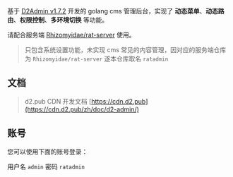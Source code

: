 基于 [D2Admin v1.7.2](https://github.com/d2-projects/d2-admin) 开发的 golang cms 管理后台，实现了 **动态菜单**、**动态路由**、**权限控制**、**多环境切换** 等功能。

请配合服务端 [Rhizomyidae/rat-server](https://github.com/Rhizomyidae/rat-server) 使用。

> 只包含系统设置功能，未实现 cms 常见的内容管理，因对应的服务端仓库为 `Rhizomyidae/rat-server` 遂本仓库取名 `ratadmin`

## 文档

> d2.pub CDN 开发文档 [https://cdn.d2.pub](https://cdn.d2.pub/zh/doc/d2-admin/)

## 账号

您可以使用下面的账号登录：

用户名 `admin` 密码 `ratadmin`
